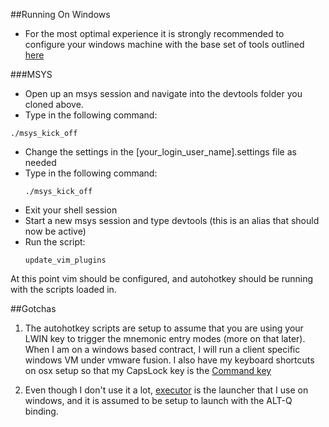 ##Running On Windows

* For the most optimal experience it is strongly recommended to configure your windows machine with the base set of tools outlined [here](http://blog.developwithpassion.com/2012/03/12/repaving-a-new-window-7-vm/)

###MSYS

* Open up an msys session and navigate into the devtools folder you cloned above.
* Type in the following command:
```
./msys_kick_off
```
* Change the settings in the [your_login_user_name].settings file as needed
* Type in the following command:
  ```
  ./msys_kick_off
  ```
* Exit your shell session
* Start a new msys session and type devtools (this is an alias that should now be active)
* Run the script:
  ```
  update_vim_plugins
  ```
At this point vim should be configured, and autohotkey should be running with the scripts loaded in.

##Gotchas

1. The autohotkey scripts are setup to assume that you are using your LWIN key to trigger the mnemonic entry modes (more on that later). When I am on a windows based contract, I will run a client specific windows VM under vmware fusion. I also have my keyboard shortcuts on osx setup so that my CapsLock key is the [Command key](https://skitch.com/jpboodhoo/8ccwh/system-preferences)

2. Even though I don't use it a lot, [executor](http://executor.dk/) is the launcher that I use on windows, and it is assumed to be setup to launch with the ALT-Q binding.

